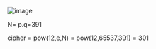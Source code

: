 ![image](https://github.com/user-attachments/assets/5cb83189-e66c-46a4-afe9-e654dcccd760)

N= p.q=391

cipher = pow(12,e,N) = pow(12,65537,391) = 301
